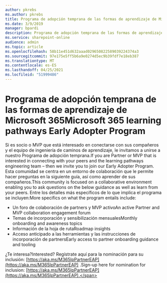 ```yaml
---
author: pkrebs
ms.author: pkrebs
title: Programa de adopción temprana de las formas de aprendizaje de Microsoft 365
ms.date: 3/9/2019
manager: bpardi
description: Programa de adopción temprana de las formas de aprendizaje de Microsoft 365
ms.service: sharepoint-online
audience: admin
ms.topic: article
ms.openlocfilehash: 58b11e451d632aaad029650822589039224374a3
ms.sourcegitcommit: 97e175e5ff5b6a9e0274d5ec9b39fdf7e18eb387
ms.translationtype: MT
ms.contentlocale: es-ES
ms.lasthandoff: 04/25/2021
ms.locfileid: "51999486"
---
```

# <a name="microsoft-365-learning-pathways-early-adopter-program"></a><span data-ttu-id="ae6c5-103">Programa de adopción temprana de las formas de aprendizaje de Microsoft 365</span><span class="sxs-lookup"><span data-stu-id="ae6c5-103">Microsoft 365 learning pathways Early Adopter Program</span></span>

<span data-ttu-id="ae6c5-104">Si es socio o MVP que está interesado en conectarse con sus compañeros y el equipo de ingeniería de caminos de aprendizaje, le invitamos a unirse a nuestro Programa de adopción temprana.</span><span class="sxs-lookup"><span data-stu-id="ae6c5-104">If you are Partner or MVP that is interested in connecting with your peers and the learning pathways engineering team – then we invite you to join our Early Adopter Program.</span></span> <span data-ttu-id="ae6c5-105">Esta comunidad se centra en un entorno de colaboración que le permite hacer preguntas en la siguiente guía, así como aprender de sus compañeros.</span><span class="sxs-lookup"><span data-stu-id="ae6c5-105">This community is focused on a collaborative environment enabling you to ask questions on the below guidance as well as learn from your peers.</span></span> <span data-ttu-id="ae6c5-106">Entre los detalles más específicos de lo que implica el programa se incluyen:</span><span class="sxs-lookup"><span data-stu-id="ae6c5-106">More specifics on what the program entails include:</span></span>  
- <span data-ttu-id="ae6c5-107">Un foro de colaboración de partners y MVP activo</span><span class="sxs-lookup"><span data-stu-id="ae6c5-107">An active Partner and MVP collaboration engagement forum</span></span> 
- <span data-ttu-id="ae6c5-108">Temas de incorporación y sensibilización mensuales</span><span class="sxs-lookup"><span data-stu-id="ae6c5-108">Monthly onboarding and awareness topics</span></span> 
- <span data-ttu-id="ae6c5-109">Información de la hoja de ruta</span><span class="sxs-lookup"><span data-stu-id="ae6c5-109">Roadmap insights</span></span> 
- <span data-ttu-id="ae6c5-110">Acceso anticipado a las herramientas y las instrucciones de incorporación de partners</span><span class="sxs-lookup"><span data-stu-id="ae6c5-110">Early access to partner onboarding guidance and tooling</span></span> 

<span data-ttu-id="ae6c5-111">¿Te interesa?</span><span class="sxs-lookup"><span data-stu-id="ae6c5-111">Interested?</span></span> <span data-ttu-id="ae6c5-112">Regístrate aquí para la nominación para su inclusión: [https://aka.ms/M365lpPartnerEAP](https://aka.ms/M365lpPartnerEAP) .</span><span class="sxs-lookup"><span data-stu-id="ae6c5-112">Sign-up here for nomination for inclusion: [https://aka.ms/M365lpPartnerEAP](https://aka.ms/M365lpPartnerEAP).</span></span>   
